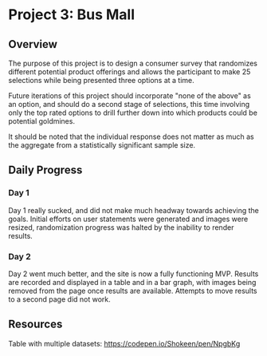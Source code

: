 # Project 3: Bus Mall

## Overview

The purpose of this project is to design a consumer survey that randomizes different potential product offerings and allows the participant to make 25 selections while being presented three options at a time.

Future iterations of this project should incorporate "none of the above" as an option, and should do a second stage of selections, this time involving only the top rated options to drill further down into which products could be potential goldmines.

It should be noted that the individual response does not matter as much as the aggregate from a statistically significant sample size.

## Daily Progress

### Day 1
Day 1 really sucked, and did not make much headway towards achieving the goals. Initial efforts on user statements were generated and images were resized, randomization progress was halted by the inability to render results.

### Day 2
Day 2 went much better, and the site is now a fully functioning MVP. Results are recorded and displayed in a table and in a bar graph, with images being removed from the page once results are available. Attempts to move results to a second page did not work.

## Resources

Table with multiple datasets: https://codepen.io/Shokeen/pen/NpgbKg